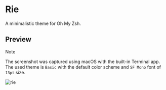 # Rie

A minimalistic theme for Oh My Zsh.

## Preview

> [!NOTE]
> The screenshot was captured using macOS with the built-in Terminal app. The used theme is `Basic` with the default color scheme and `SF Mono` font of `13pt` size.

![rie](https://raw.githubusercontent.com/andrii-rieznik/rho-zsh-theme/main/rie.png)
